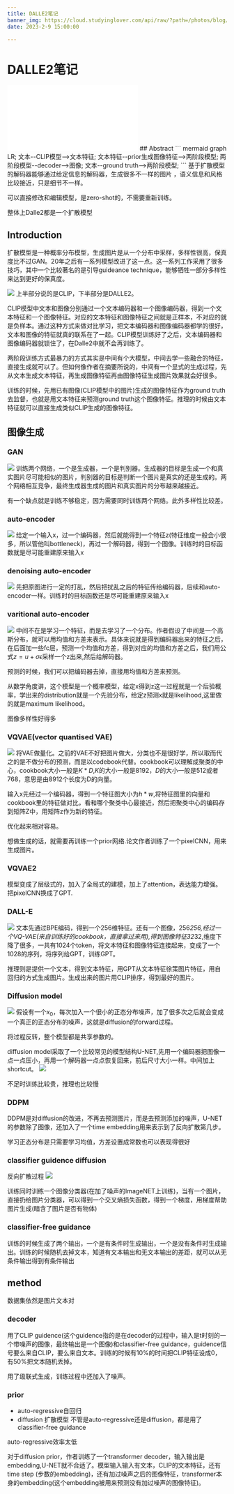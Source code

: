 ```yaml
---
title: DALLE2笔记
banner_img: https://cloud.studyinglover.com/api/raw/?path=/photos/blog/2b6e09b241205c9096005705c855453d.jpg
date: 2023-2-9 15:00:00

---
```


# DALLE2笔记
<iframe src="//player.bilibili.com/player.html?aid=770625648&bvid=BV17r4y1u77B&cid=766807720&page=1" scrolling="no" border="0" frameborder="no" framespacing="0" allowfullscreen="true"> </iframe>
## Abstract
``` mermaid
graph LR;
文本--CLIP模型-->文本特征;
文本特征--prior生成图像特征-->两阶段模型;
两阶段模型--decoder-->图像;
文本--ground truth-->两阶段模型;
```
基于扩散模型的解码器能够通过给定信息的解码器，生成很多不一样的图片 ，语义信息和风格比较接近，只是细节不一样。

可以直接修改和编辑模型，是zero-shot的，不需要重新训练。

整体上Dalle2都是一个扩散模型
## Introduction
扩散模型是一种概率分布模型，生成图片是从一个分布中采样，多样性很高，保真度比不过GAN。20年之后有一系列模型改进了这一点。这一系列工作采用了很多技巧，其中一个比较著名的是引导guideance technique，能够牺牲一部分多样性来达到更好的保真度。

![](https://cdn.jsdelivr.net/gh/StudyingLover/anything/20230209161230.png)
上半部分说的是CLIP，下半部分是DALLE2。

CLIP模型中文本和图像分别通过一个文本编码器和一个图像编码器，得到一个文本特征和一个图像特征。对应的文本特征和图像特征之间就是正样本，不对应的就是负样本。通过这种方式来做对比学习，把文本编码器和图像编码器都学的很好，文本和图像的特征就真的联系在了一起。CLIP模型训练好了之后，文本编码器和图像编码器就锁住了，在Dalle2中就不会再训练了。

两阶段训练方式最暴力的方式其实是中间有个大模型，中间去学一些融合的特征，直接生成就可以了。但如何像作者在摘要所说的，中间有一个显式的生成过程，先从文本生成文本特征，再生成图像特征再由图像特征生成图片效果就会好很多。

训练的时候，先用已有图像(CLIP模型中的图片)生成的图像特征作为ground truth去监督，也就是用文本特征来预测ground truth这个图像特征。推理的时候由文本特征就可以直接生成类似CLIP生成的图像特征。

## 图像生成
### GAN
![](https://cdn.jsdelivr.net/gh/StudyingLover/anything/20230210171156.png)
训练两个网络，一个是生成器，一个是判别器。生成器的目标是生成一个和真实图片尽可能相似的图片，判别器的目标是判断一个图片是真实的还是生成的。两个网络相互竞争，最终生成器生成的图片和真实图片的分布越来越接近。

有一个缺点就是训练不够稳定，因为需要同时训练两个网络。此外多样性比较差。
### auto-encoder
![](https://cdn.jsdelivr.net/gh/StudyingLover/anything/20230210171228.png)
给定一个输入x，过一个编码器，然后就能得到一个特征z(特征维度一般会小很多，所以管他叫bottleneck)，再过一个解码器，得到一个图像。训练时的目标函数就是尽可能重建原来输入x

### denoising auto-encoder
![](https://cdn.jsdelivr.net/gh/StudyingLover/anything/20230210171318.png)
先把原图进行一定的打乱，然后把扰乱之后的特征传给编码器，后续和auto-encoder一样。训练时的目标函数还是尽可能重建原来输入x

### varitional auto-encoder
![](https://cdn.jsdelivr.net/gh/StudyingLover/anything/20230210171503.png)
中间不在是学习一个特征，而是去学习了一个分布。作者假设了中间是一个高斯分布，就可以用均值和方差来表示。具体来说就是得到编码器出来的特征之后，在后面加一些fc层，预测一个均值和方差，得到对应的均值和方差之后，我们用公式$z=u+\sigma\epsilon$采样一个z出来,然后给解码器。

预测的时候，我们可以把编码器去掉，直接用均值和方差来预测。

从数学角度讲，这个模型是一个概率模型，给定x得到z这一过程就是一个后验概率，学出来的distribution就是一个先验分布，给定z预测x就是likelihood,这里做的就是maximum likelihood。

图像多样性好得多

### VQVAE(vector quantised VAE)
![](https://cdn.jsdelivr.net/gh/StudyingLover/anything/20230210171524.png)
将VAE做量化。之前的VAE不好把图片做大，分类也不是很好学，所以取而代之的是不做分布的预测，而是以codebook代替。cookbook可以理解成聚类的中心，cookbook大小一般是$K*D$,$K$的大小一般是8192，$D$的大小一般是512或者768，意思是由8912个长度为D的向量。

输入x先经过一个编码器，得到一个特征图大小为$h*w$,将特征图里的向量和cookbook里的特征做对比，看和哪个聚类中心最接近，然后把聚类中心的编码存到矩阵Z中，用矩阵z作为新的特征。

优化起来相对容易。

想做生成的话，就需要再训练一个prior网络.论文作者训练了一个pixelCNN，用来生成图片。

### VQVAE2

模型变成了层级式的，加入了全局式的建模，加上了attention，表达能力增强。把pixelCNN换成了GPT.

### DALL-E
![](https://cdn.jsdelivr.net/gh/StudyingLover/anything/20230210171634.png)
文本先通过BPE编码，得到一个256维特征。还有一个图像，256*256,经过一个VQ-VAE(来自训练好的cookbook，直接拿过来用),得到图像特征32*32,维度下降了很多，一共有1024个token，将文本特征和图像特征连接起来，变成了一个1028的序列，将序列给GPT，训练GPT。

推理则是提供一个文本，得到文本特征，用GPT从文本特征徐策图片特征，用自回归的方式生成图片。生成出来的图片用CLIP排序，得到最好的图片。

### Diffusion model
![](https://cdn.jsdelivr.net/gh/StudyingLover/anything/20230209180240.png)
假设有一个$x_0$，每次加入一个很小的正态分布噪声，加了很多次之后就会变成一个真正的正态分布的噪声，这就是diffusion的forward过程。

将过程反转，整个模型都是共享参数的。

diffusion model采取了一个比较常见的模型结构U-NET,先用一个编码器把图像一点一点压小，再用一个解码器一点点恢复回来，前后尺寸大小一样。中间加上shortcut。
![](https://cdn.jsdelivr.net/gh/StudyingLover/anything/20230210172229.png)

不足时训练比较贵，推理也比较慢

### DDPM
DDPM是对diffusion的改进，不再去预测图片，而是去预测添加的噪声，U-NET的参数除了图像，还加入了一个time embedding用来表示到了反向扩散第几步。

学习正态分布是只需要学习均值，方差设置成常数也可以表现得很好

### classifier guidence diffusion
反向扩散过程
![](https://cdn.jsdelivr.net/gh/StudyingLover/anything/20230209181540.png)

训练同时训练一个图像分类器(在加了噪声的ImageNET上训练)，当有一个图片，直接扔给图片分类器，可以得到一个交叉熵损失函数，得到一个梯度，用梯度帮助图片生成(暗含了图片是否有物体)

### classifier-free guidance
训练的时候生成了两个输出，一个是有条件时生成输出，一个是没有条件时生成输出。训练的时候随机去掉文本，知道有文本输出和无文本输出的差距，就可以从无条件输出得到有条件输出

## method
数据集依然是图片文本对
### decoder
用了CLIP guidence(这个guidence指的是在decoder的过程中，输入是t时刻的一个带噪声的图像，最终输出是一个图像)和classifier-free guidance，guidence信号要么来自CLIP，要么来自文本。训练的时候有10%的时间把CLIP特征设成0，有50%把文本随机丢掉。

用了级联式生成，训练过程中还加入了噪声。

### prior
- auto-regressive自回归
- diffusion 扩散模型
不管是auto-regressive还是diffusion，都是用了classifier-free guidance

auto-regressive效率太低

对于diffusion prior，作者训练了一个transformer decoder，输入输出是embedding,U-NET就不合适了。模型输入输入有文本，CLIP的文本特征，还有time step (步数的embedding)，还有加过噪声之后的图像特征，transformer本身的embedding(这个embedding被用来预测没有加过噪声的图像特征)。

